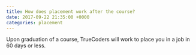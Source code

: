 ```yaml
---
title: How does placement work after the course?
date: 2017-09-22 21:35:00 +0000
categories: placement
---
```

Upon graduation of a course, TrueCoders will work to place you in a job in 60 days or less.